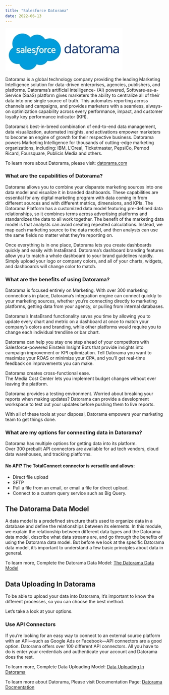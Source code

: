 ```yaml
---
title: "Salesforce Datorama"
date: 2022-06-13
---
```


![alt text](https://github.com/shendeashish09/github-pages-with-jekyll/blob/main/assets/Salesforce-datorama.jpg "Salesforce Datorama Image")

<!-- ... you can [get the PDF](/assets/mydoc.pdf) directly. -->

Datorama is a global technology company providing the leading Marketing Intelligence solution for data-driven enterprises, agencies, publishers, and platforms. Datorama’s artificial intelligence- (AI) powered, Software-as-a-Service (SaaS) platform gives marketers the ability to centralize all of their data into one single source of truth. This automates reporting across channels and campaigns, and provides marketers with a seamless, always-on optimization capability across every performance, impact, and customer loyalty key performance indicator (KPI). 

Datorama’s best-in-breed combination of end-to-end data management, data visualization, automated insights, and activations empower marketers to become an engine of growth for their respective business. Datorama powers Marketing Intelligence for thousands of cutting-edge marketing organizations, including: IBM, L’Oreal, Ticketmaster, PepsiCo, Pernod Ricard, Foursquare, Publicis Media and others. 

To learn more about Datorama, please visit: [datorama.com](https://datorama.com/)

### What are the capabilities of Datorama?

Datorama allows you to combine your disparate marketing sources into one data model and visualize it in branded dashboards.
These capabilities are essential for any digital marketing program with data coming in from different sources and with different metrics, 
dimensions, and KPIs. The Datorama Platform has a customized data model featuring pre-defined data relationships, 
so it combines terms across advertising platforms and standardizes the data to all work together. 
The benefit of the marketing data model is that analysts can avoid creating repeated calculations. 
Instead, we map each marketing source to the data model, and then analysts can use the same fields no matter what they’re reporting on.

Once everything is in one place, Datorama lets you create dashboards quickly and easily with InstaBrand. 
Datorama’s dashboard branding features allow you to match a whole dashboard to your brand guidelines rapidly. 
Simply upload your logo or company colors, and all of your charts, widgets, and dashboards will change color to match.


### What are the benefits of using Datorama?

Datorama is focused entirely on Marketing. 
With over 300 marketing connections in place, Datorama’s integration engine can connect quickly to your marketing sources, 
whether you’re connecting directly to marketing platforms, getting data from your agency,
or pulling from internal databases.

Datorama’s InstaBrand functionality saves you time by allowing you to update every chart and metric 
on a dashboard at once to match your company’s colors and branding, 
while other platforms would require you to change each individual trendline or bar chart.

Datorama can help you stay one step ahead of your competitors with Salesforce-powered Einstein Insight Bots 
that provide insights into campaign improvement or KPI optimization. 
Tell Datorama you want to maximize your ROAS or minimize your CPA, 
and you’ll get real-time feedback on improvements you can make.

Datorama creates cross-functional ease.  
The Media Cost Center lets you implement budget changes without ever leaving the platform.

Datorama provides a testing environment. 
Worried about breaking your reports when making updates? 
Datorama can provide a development workspace to test out your updates before pushing them to live reports.

With all of these tools at your disposal, 
Datorama empowers your marketing team to get things done.

### What are my options for connecting data in Datorama?

Datorama has multiple options for getting data into its platform.  
Over 300 prebuilt API connectors are available for ad tech vendors, cloud data warehouses, and tracking platforms.

#### No API? The TotalConnect connector is versatile and allows:

- Direct file upload
- SFTP
- Pull a file from an email, or email a file for direct upload.
- Connect to a custom query service such as Big Query.

## The Datorama Data Model
A data model is a predefined structure that’s used to organize data in a database and define the relationships between its elements. In this module, we explain the relationship between different data types and the Datorama data model, describe what data streams are, and go through the benefits of using the Datorama data model. But before we look at the specific Datorama data model, it’s important to understand a few basic principles about data in general. 

To learn more, Complete the Datorama Data Model: [The Datorama Data Model](https://trailhead.salesforce.com/en/content/learn/modules/datorama-data-model?trail_id=get-started-with-datorama)

## Data Uploading In Datorama
To be able to upload your data into Datorama, it’s important to know the different processes, so you can choose the best method.

Let’s take a look at your options.
### Use API Connectors
If you’re looking for an easy way to connect to an external source platform with an API—such as Google Ads or Facebook—API connectors are a good option. Datorama offers over 100 different API connectors. All you have to do is enter your credentials and authenticate your account and Datorama does the rest. 

To learn more, Complete Data Uploading Model: [Data Uploading In Datorama](https://trailhead.salesforce.com/en/content/learn/modules/data-uploading-in-datorama-1?trail_id=get-started-with-datorama)



To learn more about Datorama, Please visit Documentation Page: [Datorama Docmentation](https://help.salesforce.com/s/articleView?id=sf.datorama.htm&type=5) 
